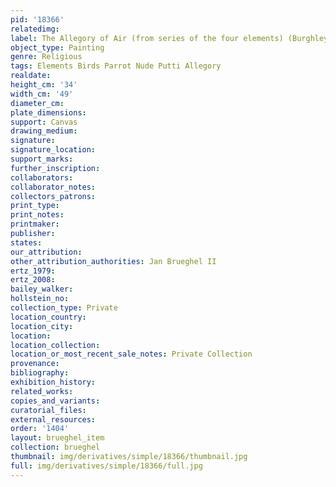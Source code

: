 ```yaml
---
pid: '18366'
relatedimg: 
label: The Allegory of Air (from series of the four elements) (Burghley House)
object_type: Painting
genre: Religious
tags: Elements Birds Parrot Nude Putti Allegory
realdate: 
height_cm: '34'
width_cm: '49'
diameter_cm: 
plate_dimensions: 
support: Canvas
drawing_medium: 
signature: 
signature_location: 
support_marks: 
further_inscription: 
collaborators: 
collaborator_notes: 
collectors_patrons: 
print_type: 
print_notes: 
printmaker: 
publisher: 
states: 
our_attribution: 
other_attribution_authorities: Jan Brueghel II
ertz_1979: 
ertz_2008: 
bailey_walker: 
hollstein_no: 
collection_type: Private
location_country: 
location_city: 
location: 
location_collection: 
location_or_most_recent_sale_notes: Private Collection
provenance: 
bibliography: 
exhibition_history: 
related_works: 
copies_and_variants: 
curatorial_files: 
external_resources: 
order: '1404'
layout: brueghel_item
collection: brueghel
thumbnail: img/derivatives/simple/18366/thumbnail.jpg
full: img/derivatives/simple/18366/full.jpg
---
```

